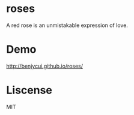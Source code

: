 # roses

A red rose is an unmistakable expression of love.

# Demo

http://benjycui.github.io/roses/

# Liscense

MIT
